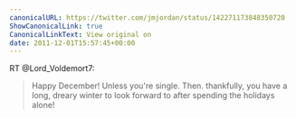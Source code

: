```yaml
---
canonicalURL: https://twitter.com/jmjordan/status/142271173848350720
ShowCanonicalLink: true
CanonicalLinkText: View original on
date: 2011-12-01T15:57:45+00:00
---
```

RT @Lord_Voldemort7:
> Happy December! Unless you're single. Then. thankfully, you have a long, dreary winter to look forward to after spending the holidays alone!